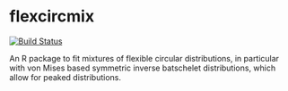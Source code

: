 # flexcircmix

[![Build Status](https://travis-ci.org/freeCodeCamp/how-to-contribute-to-open-source.svg?branch=master)](https://travis-ci.org/freeCodeCamp/how-to-contribute-to-open-source)

An R package to fit mixtures of flexible circular distributions, in particular with von Mises based symmetric inverse batschelet distributions, which allow for peaked distributions.
